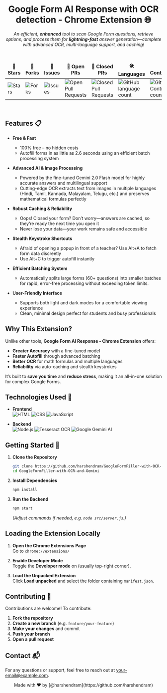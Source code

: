 
<div align="center">

# **Google Form AI Response with OCR detection - Chrome Extension** 🌐

*An efficient, **enhanced** tool to scan Google Form questions, retrieve options, and process them for **lightning-fast** answer generation—complete with advanced OCR, multi-language support, and caching!*

</div>

<div align="center">
<br>

<table align="center">
    <thead align="center">
        <tr border: 1px;>
            <td><b>🌟 Stars</b></td>
            <td><b>🍴 Forks</b></td>
            <td><b>🐛 Issues</b></td>
            <td><b>🔔 Open PRs</b></td>
            <td><b>🔕 Closed PRs</b></td>
            <td><b>🛠️ Languages</b></td>
            <td><b>👥 Contributors</b></td>
        </tr>
     </thead>
    <tbody>
         <tr>
            <td><img alt="Stars" src="https://img.shields.io/github/stars/harshendram/GoogleFormFiller-with-OCR-and-Gemini?style=flat&logo=github"/></td>
            <td><img alt="Forks" src="https://img.shields.io/github/forks/harshendram/GoogleFormFiller-with-OCR-and-Gemini?style=flat&logo=github"/></td>
            <td><img alt="Issues" src="https://img.shields.io/github/issues/harshendram/GoogleFormFiller-with-OCR-and-Gemini?style=flat&logo=github"/></td>
            <td><img alt="Open Pull Requests" src="https://img.shields.io/github/issues-pr/harshendram/GoogleFormFiller-with-OCR-and-Gemini?style=flat&logo=github"/></td>
            <td><img alt="Closed Pull Requests" src="https://img.shields.io/github/issues-pr-closed/harshendram/GoogleFormFiller-with-OCR-and-Gemini?style=flat&color=critical&logo=github"/></td>
            <td><img alt="GitHub language count" src="https://img.shields.io/github/languages/count/harshendram/GoogleFormFiller-with-OCR-and-Gemini?style=flat&color=green&logo=github"></td>
            <td><img alt="GitHub Contributors count" src="https://img.shields.io/github/contributors/harshendram/GoogleFormFiller-with-OCR-and-Gemini?style=flat&color=blue&logo=github"/></td>
        </tr>
    </tbody>
</table>
</div>
<br>

## Features 📋

- **Free & Fast**  
  - 100% free – no hidden costs  
  - Autofill forms in as little as 2.6 seconds using an efficient batch processing system

- **Advanced AI & Image Processing**  
  - Powered by the fine-tuned Gemini 2.0 Flash model for highly accurate answers and multilingual support  
  - Cutting-edge OCR extracts text from images in multiple languages (Hindi, Tamil, Kannada, Malayalam, Telugu, etc.) and preserves mathematical formulas perfectly

- **Robust Caching & Reliability**  
  - Oops! Closed your form? Don’t worry—answers are cached, so they’re ready the next time you open it  
  - Never lose your data—your work remains safe and accessible

- **Stealth Keystroke Shortcuts**  
  - Afraid of opening a popup in front of a teacher? Use Alt+A to fetch form data discreetly  
  - Use Alt+C to trigger autofill instantly

- **Efficient Batching System**  
  - Automatically splits large forms (60+ questions) into smaller batches for rapid, error-free processing without exceeding token limits.

- **User-Friendly Interface**  
  - Supports both light and dark modes for a comfortable viewing experience  
  - Clean, minimal design perfect for students and busy professionals

## Why This Extension?

Unlike other tools, **Google Form AI Response - Chrome Extension** offers:

- **Greater Accuracy** with a fine-tuned model
- **Faster Autofill** through advanced batching
- **Better OCR** for math formulas and multiple languages
- **Reliability** via auto-caching and stealth keystrokes

It’s built to **save you time** and **reduce stress**, making it an all-in-one solution for complex Google Forms.



## Technologies Used 🔧

- **Frontend**  
  ![HTML](https://img.shields.io/badge/HTML-E34F26?style=for-the-badge&logo=html5&logoColor=white)
  ![CSS](https://img.shields.io/badge/CSS-1572B6?style=for-the-badge&logo=css3&logoColor=white)
  ![JavaScript](https://img.shields.io/badge/JavaScript-F7DF1E?style=for-the-badge&logo=javascript&logoColor=black)

- **Backend**  
  ![Node.js](https://img.shields.io/badge/Node.js-43853D?style=for-the-badge&logo=node.js&logoColor=white)
  ![Tesseract OCR](https://img.shields.io/badge/Tesseract_OCR-5d5d5d?style=for-the-badge&logo=tesseract&logoColor=white)
  ![Google Gemini AI](https://img.shields.io/badge/Google_Gemini_AI-4285F4?style=for-the-badge&logo=google&logoColor=white)



## Getting Started 🚀

1. **Clone the Repository**  
   ```bash
   git clone https://github.com/harshendram/GoogleFormFiller-with-OCR-and-Gemini.git
   cd GoogleFormFiller-with-OCR-and-Gemini
   ```

2. **Install Dependencies**  
   ```bash
   npm install
   ```

3. **Run the Backend**  
   ```bash
   npm start
   ```
   *(Adjust commands if needed, e.g. `node src/server.js`.)*



## Loading the Extension Locally

1. **Open the Chrome Extensions Page**  
   Go to `chrome://extensions/`

2. **Enable Developer Mode**  
   Toggle the **Developer mode** on (usually top-right corner).

3. **Load the Unpacked Extension**  
   Click **Load unpacked** and select the folder containing `manifest.json`.



## Contributing 🤝

Contributions are welcome! To contribute:

1. **Fork the repository**  
2. **Create a new branch** (e.g. `feature/your-feature`)  
3. **Make your changes** and commit  
4. **Push your branch**  
5. **Open a pull request**



## Contact 📬

For any questions or support, feel free to reach out at [your-email@example.com](mailto:your-email@example.com).



<div align="center">
Made with ❤️ by [@harshendram](https://github.com/harshendram)
</div>
